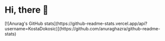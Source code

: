 <h1>Hi, there 👋</h1>
[![Anurag's GitHub stats](https://github-readme-stats.vercel.app/api?username=KostaDokosic)](https://github.com/anuraghazra/github-readme-stats)
